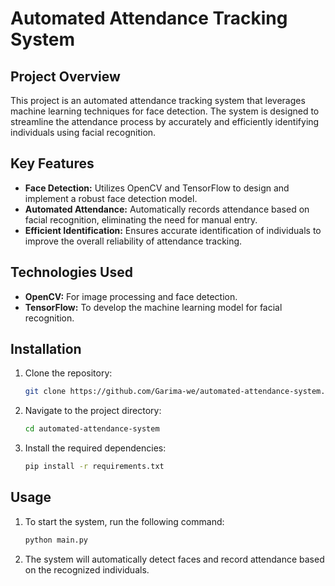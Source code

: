 # Automated Attendance Tracking System

## Project Overview
This project is an automated attendance tracking system that leverages machine learning techniques for face detection. The system is designed to streamline the attendance process by accurately and efficiently identifying individuals using facial recognition.

## Key Features
- **Face Detection:** Utilizes OpenCV and TensorFlow to design and implement a robust face detection model.
- **Automated Attendance:** Automatically records attendance based on facial recognition, eliminating the need for manual entry.
- **Efficient Identification:** Ensures accurate identification of individuals to improve the overall reliability of attendance tracking.

## Technologies Used
- **OpenCV:** For image processing and face detection.
- **TensorFlow:** To develop the machine learning model for facial recognition.

## Installation
1. Clone the repository:
    ```bash
    git clone https://github.com/Garima-we/automated-attendance-system.git
    ```
2. Navigate to the project directory:
    ```bash
    cd automated-attendance-system
    ```
3. Install the required dependencies:
    ```bash
    pip install -r requirements.txt
    ```

## Usage
1. To start the system, run the following command:
    ```bash
    python main.py
    ```
2. The system will automatically detect faces and record attendance based on the recognized individuals.
